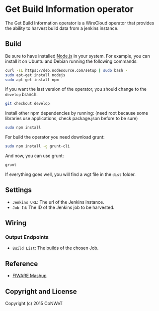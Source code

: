 Get Build Information operator
======================

The Get Build Information operator is a WireCloud operator that provides the ability to harvest build data from a jenkins instance.

Build
-----

Be sure to have installed [Node.js](http://node.js) in your system. For example, you can install it on Ubuntu and Debian running the following commands:

```bash
curl -sL https://deb.nodesource.com/setup | sudo bash -
sudo apt-get install nodejs
sudo apt-get install npm
```

If you want the last version of the operator, you should change to the `develop` branch:

```bash
git checkout develop
```

Install other npm dependencies by running: (need root because some libraries use applications, check package.json before to be sure)

```bash
sudo npm install
```

For build the operator you need download grunt:

```bash
sudo npm install -g grunt-cli
```

And now, you can use grunt:

```bash
grunt
```

If everything goes well, you will find a wgt file in the `dist` folder.

## Settings

- `Jenkins URL`: The url of the Jenkins instance.
- `Job Id`: The ID of the Jenkins job to be harvested.

## Wiring

### Output Endpoints

- `Build List`: The builds of the chosen Job. 

## Reference

- [FIWARE Mashup](https://mashup.lab.fiware.org/)

## Copyright and License

Copyright (c) 2015 CoNWeT
